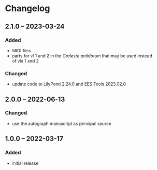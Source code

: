 # Changelog

## 2.1.0 – 2023-03-24

### Added

- MIDI files
- parts for vl 1 and 2 in the *Cœleste antidotum* that may be used instead of vla 1 and 2

### Changed

- update code to LilyPond 2.24.0 and EES Tools 2023.02.0


## 2.0.0 – 2022-06-13

### Changed

- use the autograph manuscript as principal source


## 1.0.0 – 2022-03-17

### Added

- initial release
